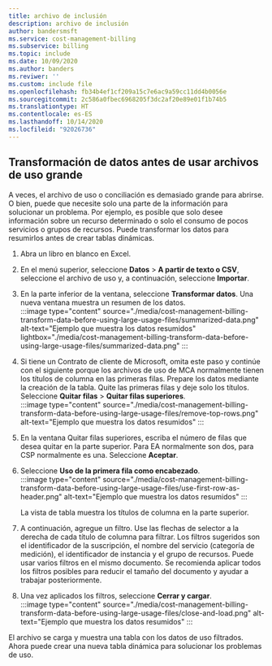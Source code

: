 ```yaml
---
title: archivo de inclusión
description: archivo de inclusión
author: bandersmsft
ms.service: cost-management-billing
ms.subservice: billing
ms.topic: include
ms.date: 10/09/2020
ms.author: banders
ms.reviwer: ''
ms.custom: include file
ms.openlocfilehash: fb34b4ef1cf209a15c7e6ac9a59cc11dd4b0056e
ms.sourcegitcommit: 2c586a0fbec6968205f3dc2af20e89e01f1b74b5
ms.translationtype: HT
ms.contentlocale: es-ES
ms.lasthandoff: 10/14/2020
ms.locfileid: "92026736"
---
```

## <a name="transform-data-before-using-large-usage-files"></a>Transformación de datos antes de usar archivos de uso grande

A veces, el archivo de uso o conciliación es demasiado grande para abrirse. O bien, puede que necesite solo una parte de la información para solucionar un problema. Por ejemplo, es posible que solo desee información sobre un recurso determinado o solo el consumo de pocos servicios o grupos de recursos. Puede transformar los datos para resumirlos antes de crear tablas dinámicas.

1. Abra un libro en blanco en Excel.
1. En el menú superior, seleccione **Datos** > **A partir de texto o CSV**, seleccione el archivo de uso y, a continuación, seleccione **Importar**.
1. En la parte inferior de la ventana, seleccione **Transformar datos**. Una nueva ventana muestra un resumen de los datos.  
    :::image type="content" source="./media/cost-management-billing-transform-data-before-using-large-usage-files/summarized-data.png" alt-text="Ejemplo que muestra los datos resumidos" lightbox="./media/cost-management-billing-transform-data-before-using-large-usage-files/summarized-data.png" :::
1. Si tiene un Contrato de cliente de Microsoft, omita este paso y continúe con el siguiente porque los archivos de uso de MCA normalmente tienen los títulos de columna en las primeras filas. Prepare los datos mediante la creación de la tabla. Quite las primeras filas y deje solo los títulos. Seleccione **Quitar filas** > **Quitar filas superiores**.  
     :::image type="content" source="./media/cost-management-billing-transform-data-before-using-large-usage-files/remove-top-rows.png" alt-text="Ejemplo que muestra los datos resumidos" :::
1. En la ventana Quitar filas superiores, escriba el número de filas que desea quitar en la parte superior. Para EA normalmente son dos, para CSP normalmente es una. Seleccione **Aceptar**.
1. Seleccione **Uso de la primera fila como encabezado**.  
    :::image type="content" source="./media/cost-management-billing-transform-data-before-using-large-usage-files/use-first-row-as-header.png" alt-text="Ejemplo que muestra los datos resumidos" :::
    
    La vista de tabla muestra los títulos de columna en la parte superior.
1. A continuación, agregue un filtro. Use las flechas de selector a la derecha de cada título de columna para filtrar. Los filtros sugeridos son el identificador de la suscripción, el nombre del servicio (categoría de medición), el identificador de instancia y el grupo de recursos. Puede usar varios filtros en el mismo documento. Se recomienda aplicar todos los filtros posibles para reducir el tamaño del documento y ayudar a trabajar posteriormente.
1. Una vez aplicados los filtros, seleccione **Cerrar y cargar**.  
    :::image type="content" source="./media/cost-management-billing-transform-data-before-using-large-usage-files/close-and-load.png" alt-text="Ejemplo que muestra los datos resumidos" :::

El archivo se carga y muestra una tabla con los datos de uso filtrados. Ahora puede crear una nueva tabla dinámica para solucionar los problemas de uso.